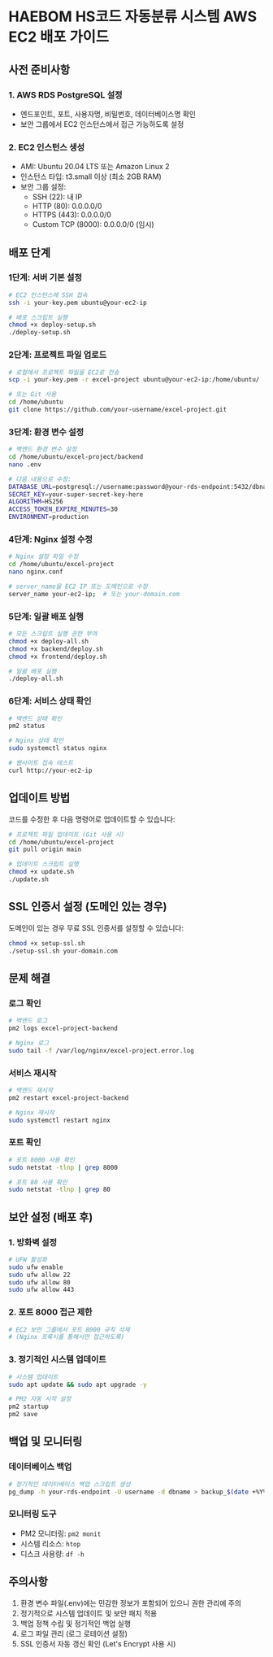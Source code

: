 # HAEBOM HS코드 자동분류 시스템 AWS EC2 배포 가이드

## 사전 준비사항

### 1. AWS RDS PostgreSQL 설정
- 엔드포인트, 포트, 사용자명, 비밀번호, 데이터베이스명 확인
- 보안 그룹에서 EC2 인스턴스에서 접근 가능하도록 설정

### 2. EC2 인스턴스 생성
- AMI: Ubuntu 20.04 LTS 또는 Amazon Linux 2
- 인스턴스 타입: t3.small 이상 (최소 2GB RAM)
- 보안 그룹 설정:
  - SSH (22): 내 IP
  - HTTP (80): 0.0.0.0/0
  - HTTPS (443): 0.0.0.0/0
  - Custom TCP (8000): 0.0.0.0/0 (임시)

## 배포 단계

### 1단계: 서버 기본 설정
```bash
# EC2 인스턴스에 SSH 접속
ssh -i your-key.pem ubuntu@your-ec2-ip

# 배포 스크립트 실행
chmod +x deploy-setup.sh
./deploy-setup.sh
```

### 2단계: 프로젝트 파일 업로드
```bash
# 로컬에서 프로젝트 파일을 EC2로 전송
scp -i your-key.pem -r excel-project ubuntu@your-ec2-ip:/home/ubuntu/

# 또는 Git 사용
cd /home/ubuntu
git clone https://github.com/your-username/excel-project.git
```

### 3단계: 환경 변수 설정
```bash
# 백엔드 환경 변수 설정
cd /home/ubuntu/excel-project/backend
nano .env

# 다음 내용으로 수정:
DATABASE_URL=postgresql://username:password@your-rds-endpoint:5432/dbname
SECRET_KEY=your-super-secret-key-here
ALGORITHM=HS256
ACCESS_TOKEN_EXPIRE_MINUTES=30
ENVIRONMENT=production
```

### 4단계: Nginx 설정 수정
```bash
# Nginx 설정 파일 수정
cd /home/ubuntu/excel-project
nano nginx.conf

# server_name을 EC2 IP 또는 도메인으로 수정
server_name your-ec2-ip;  # 또는 your-domain.com
```

### 5단계: 일괄 배포 실행
```bash
# 모든 스크립트 실행 권한 부여
chmod +x deploy-all.sh
chmod +x backend/deploy.sh
chmod +x frontend/deploy.sh

# 일괄 배포 실행
./deploy-all.sh
```

### 6단계: 서비스 상태 확인
```bash
# 백엔드 상태 확인
pm2 status

# Nginx 상태 확인
sudo systemctl status nginx

# 웹사이트 접속 테스트
curl http://your-ec2-ip
```

## 업데이트 방법

코드를 수정한 후 다음 명령어로 업데이트할 수 있습니다:
```bash
# 프로젝트 파일 업데이트 (Git 사용 시)
cd /home/ubuntu/excel-project
git pull origin main

# 업데이트 스크립트 실행
chmod +x update.sh
./update.sh
```

## SSL 인증서 설정 (도메인 있는 경우)

도메인이 있는 경우 무료 SSL 인증서를 설정할 수 있습니다:
```bash
chmod +x setup-ssl.sh
./setup-ssl.sh your-domain.com
```

## 문제 해결

### 로그 확인
```bash
# 백엔드 로그
pm2 logs excel-project-backend

# Nginx 로그
sudo tail -f /var/log/nginx/excel-project.error.log
```

### 서비스 재시작
```bash
# 백엔드 재시작
pm2 restart excel-project-backend

# Nginx 재시작
sudo systemctl restart nginx
```

### 포트 확인
```bash
# 포트 8000 사용 확인
sudo netstat -tlnp | grep 8000

# 포트 80 사용 확인
sudo netstat -tlnp | grep 80
```

## 보안 설정 (배포 후)

### 1. 방화벽 설정
```bash
# UFW 활성화
sudo ufw enable
sudo ufw allow 22
sudo ufw allow 80
sudo ufw allow 443
```

### 2. 포트 8000 접근 제한
```bash
# EC2 보안 그룹에서 포트 8000 규칙 삭제
# (Nginx 프록시를 통해서만 접근하도록)
```

### 3. 정기적인 시스템 업데이트
```bash
# 시스템 업데이트
sudo apt update && sudo apt upgrade -y

# PM2 자동 시작 설정
pm2 startup
pm2 save
```

## 백업 및 모니터링

### 데이터베이스 백업
```bash
# 정기적인 데이터베이스 백업 스크립트 생성
pg_dump -h your-rds-endpoint -U username -d dbname > backup_$(date +%Y%m%d).sql
```

### 모니터링 도구
- PM2 모니터링: `pm2 monit`
- 시스템 리소스: `htop`
- 디스크 사용량: `df -h`

## 주의사항

1. 환경 변수 파일(.env)에는 민감한 정보가 포함되어 있으니 권한 관리에 주의
2. 정기적으로 시스템 업데이트 및 보안 패치 적용
3. 백업 정책 수립 및 정기적인 백업 실행
4. 로그 파일 관리 (로그 로테이션 설정)
5. SSL 인증서 자동 갱신 확인 (Let's Encrypt 사용 시) 